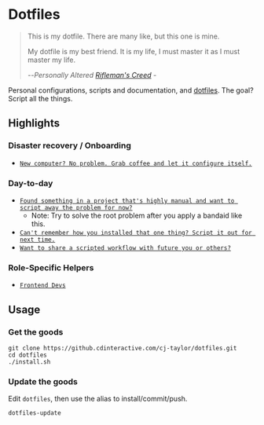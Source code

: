 # Dotfiles

> This is my dotfile. There are many like, but this one is mine. 
>
> My dotfile is my best friend. It is my life, I must master it as I must master my life. 
>
> --<cite>Personally Altered [Rifleman's Creed][1] - </cite>

[1]:https://en.wikipedia.org/wiki/Rifleman's_Creed
Personal configurations, scripts and documentation, and [dotfiles](https://dotfiles.github.io/). The goal? Script all the things.

## Highlights 

### Disaster recovery / Onboarding 
- [`New computer? No problem. Grab coffee and let it configure itself.`](https://github.cdinteractive.com/cj-taylor/dotfiles/tree/master/scripts/workflows/new-computer)

### Day-to-day 
- [`Found something in a project that's highly manual and want to script away the problem for now?`](https://github.cdinteractive.com/cj-taylor/dotfiles/tree/master/scripts/projects)
    - Note: Try to solve the root problem after you apply a bandaid like this. 
- [`Can't remember how you installed that one thing? Script it out for next time.`](https://github.cdinteractive.com/cj-taylor/dotfiles/tree/master/scripts/apps)
- [`Want to share a scripted workflow with future you or others?`](https://github.cdinteractive.com/cj-taylor/dotfiles/tree/master/scripts/workflows)

### Role-Specific Helpers 
- [`Frontend Devs`](https://github.cdinteractive.com/cj-taylor/dotfiles/tree/master/scripts/workflows/frontend)

## Usage

### Get the goods 

```
git clone https://github.cdinteractive.com/cj-taylor/dotfiles.git
cd dotfiles
./install.sh
```

### Update the goods 

Edit `dotfiles`, then use the alias to install/commit/push.

```
dotfiles-update
```
